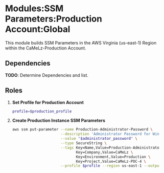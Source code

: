 # Modules:SSM Parameters:Production Account:Global

This module builds SSM Parameters in the AWS Virginia (us-east-1) Region within the
CaMeLz-Production Account.

## Dependencies

**TODO**: Determine Dependencies and list.

## Roles

1. **Set Profile for Production Account**

    ```bash
    profile=$production_profile
    ```

1. **Create Production Instance SSM Parameters**

    ```bash
    aws ssm put-parameter --name Production-Administrator-Password \
                          --description 'Administrator Password for Windows Instances' \
                          --value "$administrator_password" \
                          --type SecureString \
                          --tags Key=Name,Value=Production-Administrator-Password \
                                 Key=Company,Value=CaMeLz \
                                 Key=Environment,Value=Production \
                                 Key=Project,Value=CaMeLz-POC-4 \
                          --profile $profile --region us-east-1 --output text
    ```
